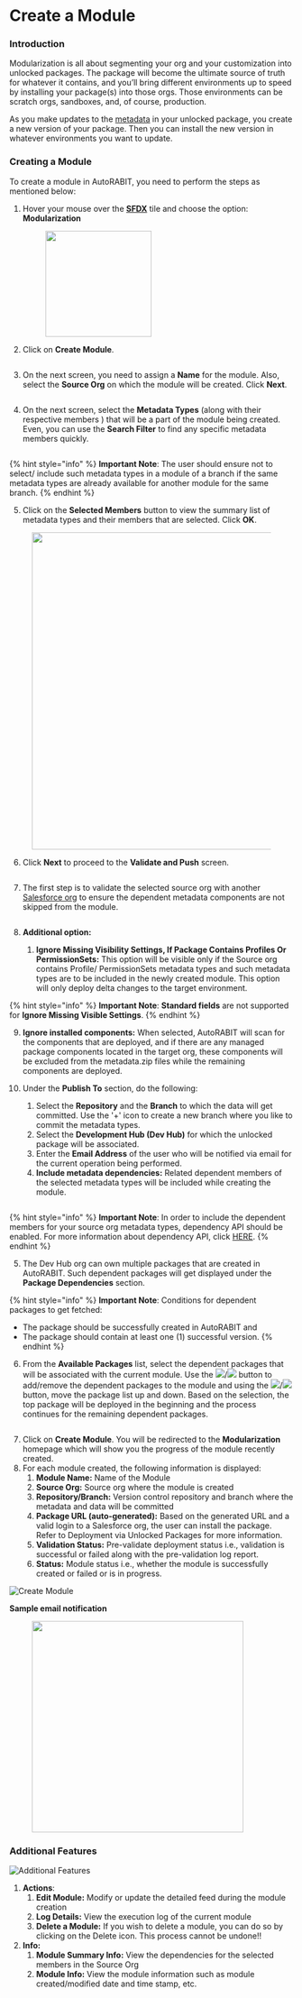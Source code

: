 # Create a Module

### Introduction <a href="#introduction" id="introduction"></a>

Modularization is all about segmenting your org and your customization into unlocked packages. The package will become the ultimate source of truth for whatever it contains, and you’ll bring different environments up to speed by installing your package(s) into those orgs. Those environments can be scratch orgs, sandboxes, and, of course, production.&#x20;

As you make updates to the [metadata](https://www.autorabit.com/blog/the-role-of-metadata-in-devops-for-salesforce/) in your unlocked package, you create a new version of your package. Then you can install the new version in whatever environments you want to update.

### Creating a Module <a href="#creating-a-module" id="creating-a-module"></a>

To create a module in AutoRABIT, you need to perform the steps as mentioned below:

1.  Hover your mouse over the [**SFDX**](salesforce-dx-metadata-format.md) tile and choose the option: **Modularization**

    <figure><img src="https://cdn.document360.io/8711f4e7-c040-4616-aac9-d947f87e4619/Images/Documentation/image-1613919481563.png" alt="" width="188"><figcaption></figcaption></figure>
2. Click on **Create Module**.

<figure><img src="https://cdn.document360.io/8711f4e7-c040-4616-aac9-d947f87e4619/Images/Documentation/image-1613920749970.png" alt=""><figcaption></figcaption></figure>

3. On the next screen, you need to assign a **Name** for the module. Also, select the **Source Org** on which the module will be created. Click **Next**.

<figure><img src="https://cdn.document360.io/8711f4e7-c040-4616-aac9-d947f87e4619/Images/Documentation/image-1613920784288.png" alt=""><figcaption></figcaption></figure>

4. On the next screen, select the **Metadata Types** (along with their respective members ) that will be a part of the module being created. Even, you can use the **Search Filter** to find any specific metadata members quickly.

<figure><img src="https://cdn.document360.io/8711f4e7-c040-4616-aac9-d947f87e4619/Images/Documentation/image-1613920851619.png" alt=""><figcaption></figcaption></figure>

{% hint style="info" %}
**Important Note**: The user should ensure not to select/ include such metadata types in a module of a branch if the same metadata types are already available for another module for the same branch.
{% endhint %}

5. Click on the **Selected Members** button to view the summary list of metadata types and their members that are selected. Click **OK**.

<figure><img src="https://cdn.document360.io/8711f4e7-c040-4616-aac9-d947f87e4619/Images/Documentation/image-1613920991033.png" alt="" width="563"><figcaption></figcaption></figure>

6.  Click **Next** to proceed to the **Validate and Push** screen.

    <figure><img src="https://cdn.document360.io/8711f4e7-c040-4616-aac9-d947f87e4619/Images/Documentation/image-1613921036958.png" alt=""><figcaption></figcaption></figure>
7.  The first step is to validate the selected source org with another [Salesforce org](arm-administration/registration/salesforce-org/) to ensure the dependent metadata components are not skipped from the module.

    <figure><img src="https://cdn.document360.io/8711f4e7-c040-4616-aac9-d947f87e4619/Images/Documentation/image-1613921279716.png" alt=""><figcaption></figcaption></figure>
8. **Additional option:**
   1. **Ignore Missing Visibility Settings, If Package Contains Profiles Or PermissionSets:** This option will be visible only if the Source org contains Profile/ PermissionSets metadata types and such metadata types are to be included in the newly created module. This option will only deploy delta changes to the target environment.

{% hint style="info" %}
**Important Note**: **Standard fields** are not supported for **Ignore Missing Visible Settings**.
{% endhint %}

9. **Ignore installed components:** When selected, AutoRABIT will scan for the components that are deployed, and if there are any managed package components located in the target org, these components will be excluded from the metadata.zip files while the remaining components are deployed.
10. Under the **Publish To** section, do the following:

    1. Select the **Repository** and the **Branch** to which the data will get committed. Use the '+' icon to create a new branch where you like to commit the metadata types.
    2. Select the **Development Hub (Dev Hub)** for which the unlocked package will be associated.
    3. Enter the **Email Address** of the user who will be notified via email for the current operation being performed.
    4. **Include metadata dependencies:** Related dependent members of the selected metadata types will be included while creating the module.



    <figure><img src="https://cdn.document360.io/8711f4e7-c040-4616-aac9-d947f87e4619/Images/Documentation/image-1613921435641.png" alt=""><figcaption></figcaption></figure>

{% hint style="info" %}
**Important Note**: In order to include the dependent members for your source org metadata types, dependency API should be enabled. For more information about dependency API, click [HERE](https://developer.salesforce.com/docs/atlas.en-us.api\_tooling.meta/api\_tooling/tooling\_api\_objects\_metadatacomponentdependency.htm).&#x20;
{% endhint %}

5. The Dev Hub org can own multiple packages that are created in AutoRABIT. Such dependent packages will get displayed under the **Package Dependencies** section.

{% hint style="info" %}
**Important Note**: Conditions for dependent packages to get fetched:

* The package should be successfully created in AutoRABIT and&#x20;
* The package should contain at least one (1) successful version. &#x20;
{% endhint %}

6. From the **Available Packages** list, select the dependent packages that will be associated with the current module. Use the ![](https://cdn.document360.io/8711f4e7-c040-4616-aac9-d947f87e4619/Images/Documentation/image-1613402857647.png)/![](https://cdn.document360.io/8711f4e7-c040-4616-aac9-d947f87e4619/Images/Documentation/image-1613402882169.png) button to add/remove the dependent packages to the module and using the ![](https://cdn.document360.io/8711f4e7-c040-4616-aac9-d947f87e4619/Images/Documentation/image-1613402900576.png)/![](https://cdn.document360.io/8711f4e7-c040-4616-aac9-d947f87e4619/Images/Documentation/image-1613402922812.png) button, move the package list up and down. Based on the selection, the top package will be deployed in the beginning and the process continues for the remaining dependent packages.

<figure><img src="https://cdn.document360.io/8711f4e7-c040-4616-aac9-d947f87e4619/Images/Documentation/image-1613922237728.png" alt=""><figcaption></figcaption></figure>

7. Click on **Create Module**. You will be redirected to the **Modularization** homepage which will show you the progress of the module recently created.
8. For each module created, the following information is displayed:
   1. **Module Name:** Name of the Module
   2. **Source Org:** Source org where the module is created
   3. **Repository/Branch:** Version control repository and branch where the metadata and data will be committed
   4. **Package URL (auto-generated):** Based on the generated URL and a valid login to a Salesforce org, the user can install the package. Refer to Deployment via Unlocked Packages for more information.
   5. **Validation Status:** Pre-validate deployment status i.e., validation is successful or failed along with the pre-validation log report.
   6. **Status:** Module status i.e., whether the module is successfully created or failed or is in progress.

![Create Module](https://cdn.document360.io/8711f4e7-c040-4616-aac9-d947f87e4619/Images/Documentation/image-1613922376002.png)

**Sample email notification**

<figure><img src="https://cdn.document360.io/8711f4e7-c040-4616-aac9-d947f87e4619/Images/Documentation/image-1647459950991.png" alt="" width="375"><figcaption></figcaption></figure>

### Additional Features <a href="#additional-features" id="additional-features"></a>

![Additional Features](https://cdn.document360.io/8711f4e7-c040-4616-aac9-d947f87e4619/Images/Documentation/image-1613922442023.png)

1. **Actions**:
   1. **Edit Module:** Modify or update the detailed feed during the module creation
   2. **Log Details:** View the execution log of the current module
   3. **Delete a Module:** If you wish to delete a module, you can do so by clicking on the Delete icon. This process cannot be undone!!
2. **Info:**
   1. **Module Summary Info:** View the dependencies for the selected members in the Source Org
   2. **Module Info:** View the module information such as module created/modified date and time stamp, etc.
